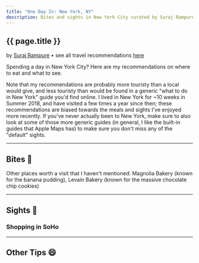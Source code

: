 ```yaml
---
title: "One Day In: New York, NY"
description: Bites and sights in New York City curated by Suraj Rampure.
---
```


<meta property="og:image" content="assets/sf/golden-gate.jpeg" />

## {{ page.title }}

by [Suraj Rampure](../) • see all travel recommendations [here](../travel)

Spending a day in New York City? Here are my recommendations on where to eat and what to see.

Note that my recommendations are probably more touristy than a local would give, and less touristy than would be found in a generic "what to do in New York" guide you'd find online. I lived in New York for ~10 weeks in Summer 2018, and have visited a few times a year since then; these recommendations are biased towards the meals and sights I've enjoyed more recently. If you've never actually been to New York, make sure to also look at some of those more generic guides (in general, I like the built-in guides that Apple Maps has) to make sure you don't miss any of the "default" sights.

---

## Bites 🍴

Other places worth a visit that I haven't mentioned: Magnolia Bakery (known for the banana pudding), Levain Bakery (known for the massive chocolate chip cookies)

---

## Sights 🌄


### Shopping in SoHo

---

## Other Tips 😄

